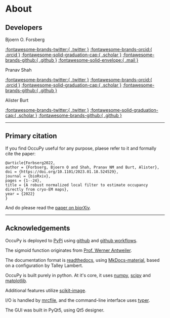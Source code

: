 # About 

## Developers

Bjoern O. Forsberg

<a href="https://twitter.com/bforsb" title="Bjoern on twitter">:fontawesome-brands-twitter:{ .twitter }</a>
<a href="https://orcid.org/0000-0002-6247-4063" title="Bjoern on ORCiD">:fontawesome-brands-orcid:{ .orcid }</a>
<a href="https://scholar.google.com/citations?user=8skHcycAAAAJ&hl=en" title="Bjoern on 
google scholar">:fontawesome-solid-graduation-cap:{ .scholar }</a>
<a href="https://github.com/bforsbe" title="Bjoern on github">:fontawesome-brands-github:{ .github }</a>
<a href="mailto:bjorn.forsberg@ki.se" title="email Bjoern">:fontawesome-solid-envelope:{ .mail }</a>
<br>

Pranav Shah

<a href="https://twitter.com/proteincapsid" title="Pranav on twitter">:fontawesome-brands-twitter:{ .twitter }</a>
<a href="https://orcid.org/0000-0003-1212-904X" title="Pranav on ORCiD">:fontawesome-brands-orcid:{ .orcid }</a>
<a href="https://scholar.google.com/citations?user=2eLXZFsAAAAJ&hl=en&oi=sra" title="Pranav on 
google scholar">:fontawesome-solid-graduation-cap:{ .scholar }</a>
<a href="https://github.com/shahpnmlab" title="Pranav on github">:fontawesome-brands-github:{ .github }</a>
<br>

Alister Burt 

<a href="https://twitter.com/AlisterBurt" title="Alister on twitter">:fontawesome-brands-twitter:{ .twitter }</a>
<a href="https://scholar.google.com/citations?user=ERGSZbUAAAAJ&hl=en&oi=sra" title="Alister on 
google scholar">:fontawesome-solid-graduation-cap:{ .scholar }</a>
<a href="https://github.com/alisterburt"  title="Alister on github">:fontawesome-brands-github:{ .github }</a>

---

## Primary citation
If you find OccuPy useful for any purpose, plaese refer to it and formally cite the paper: 

```
@article{Forbserg2022,
author = {Forbserg, Bjoern O and Shah, Pranav NM and Burt, Alister},
doi = {https://doi.org/10.1101/2023.01.18.524529},
journal = {bioRxiv},
pages = {1--24},
title = {A robust normalized local filter to estimate occupancy directly from cryo-EM maps},
year = {2022}
}
```
And do please read the <a href="https://www.biorxiv.org/content/10.1101/2023.01.18.524529v1" title="link to paper">paper on biorXiv</a>.

---

## Acknowledgements  
OccuPy is deployed to [PyPi](https://pypi.org/project/OccuPy/) using [github](https://github.com/) and [github 
workflows](https://docs.github.com/en/actions/using-workflows). 

The sigmoid function originates from [Prof. Werner Antweiler](https://wernerantweiler.ca/blog.php?item=2018-11-03). 

The documentation format is [readthedocs](https://readthedocs.org/), using 
[MkDocs-material](https://squidfunk.github.io/mkdocs-material/), based on a configuration by Talley Lambert. 

OccuPy is built purely in python. At it's core, it uses [numpy](https://numpy.org/), [scipy](https://scipy.org/) and 
[matplotlib](https://matplotlib.org/). 

Additional features utilize [scikit-image](https://scikit-image.org/). 

I/O is handled by [mrcfile](https://mrcfile.readthedocs.io/en/latest/index.html), and the command-line interface 
uses [typer](https://typer.tiangolo.com/). 

The GUI was built in PyQt5, using Qt5 designer. 


